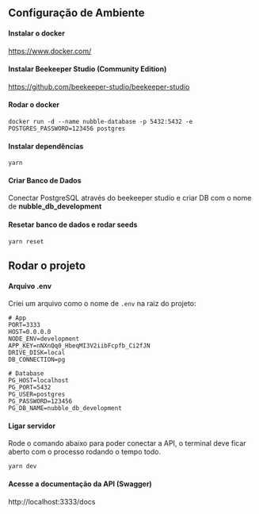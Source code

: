 ## Configuração de Ambiente

#### Instalar o docker

https://www.docker.com/

#### Instalar Beekeeper Studio (Community Edition)

https://github.com/beekeeper-studio/beekeeper-studio

#### Rodar o docker

```
docker run -d --name nubble-database -p 5432:5432 -e POSTGRES_PASSWORD=123456 postgres
```

#### Instalar dependências

```
yarn
```

#### Criar Banco de Dados

Conectar PostgreSQL através do beekeeper studio e criar DB com o nome de **nubble_db_development**

#### Resetar banco de dados e rodar seeds

```
yarn reset
```

## Rodar o projeto

#### Arquivo .env
Criei um arquivo como o nome de `.env` na raiz do projeto:

```
# App
PORT=3333
HOST=0.0.0.0
NODE_ENV=development
APP_KEY=nNXnQq0_HbeqMI3V2iibFcpfb_Ci2fJN
DRIVE_DISK=local
DB_CONNECTION=pg

# Database
PG_HOST=localhost
PG_PORT=5432
PG_USER=postgres
PG_PASSWORD=123456
PG_DB_NAME=nubble_db_development
```

#### Ligar servidor
Rode o comando abaixo para poder conectar a API, o terminal deve ficar aberto com o processo rodando o tempo todo.
```
yarn dev
```

#### Acesse a documentação da API (Swagger)

http://localhost:3333/docs
